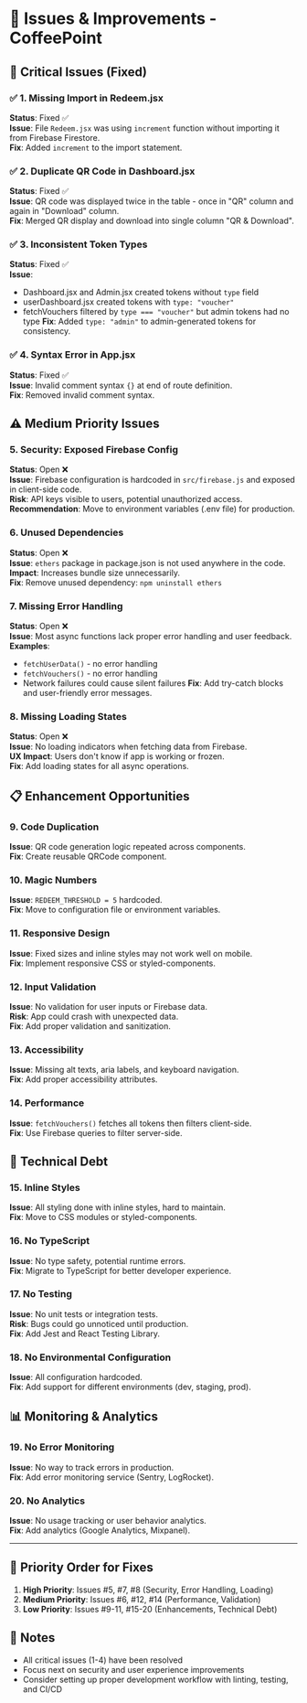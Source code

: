 # 🐛 Issues & Improvements - CoffeePoint

## 🚨 Critical Issues (Fixed)

### ✅ 1. Missing Import in Redeem.jsx
**Status**: Fixed ✅  
**Issue**: File `Redeem.jsx` was using `increment` function without importing it from Firebase Firestore.  
**Fix**: Added `increment` to the import statement.

### ✅ 2. Duplicate QR Code in Dashboard.jsx
**Status**: Fixed ✅  
**Issue**: QR code was displayed twice in the table - once in "QR" column and again in "Download" column.  
**Fix**: Merged QR display and download into single column "QR & Download".

### ✅ 3. Inconsistent Token Types
**Status**: Fixed ✅  
**Issue**: 
- Dashboard.jsx and Admin.jsx created tokens without `type` field
- userDashboard.jsx created tokens with `type: "voucher"` 
- fetchVouchers filtered by `type === "voucher"` but admin tokens had no type
**Fix**: Added `type: "admin"` to admin-generated tokens for consistency.

### ✅ 4. Syntax Error in App.jsx
**Status**: Fixed ✅  
**Issue**: Invalid comment syntax `{}` at end of route definition.  
**Fix**: Removed invalid comment syntax.

## ⚠️ Medium Priority Issues

### 5. Security: Exposed Firebase Config
**Status**: Open ❌  
**Issue**: Firebase configuration is hardcoded in `src/firebase.js` and exposed in client-side code.  
**Risk**: API keys visible to users, potential unauthorized access.  
**Recommendation**: Move to environment variables (.env file) for production.

### 6. Unused Dependencies
**Status**: Open ❌  
**Issue**: `ethers` package in package.json is not used anywhere in the code.  
**Impact**: Increases bundle size unnecessarily.  
**Fix**: Remove unused dependency: `npm uninstall ethers`

### 7. Missing Error Handling
**Status**: Open ❌  
**Issue**: Most async functions lack proper error handling and user feedback.  
**Examples**:
- `fetchUserData()` - no error handling
- `fetchVouchers()` - no error handling  
- Network failures could cause silent failures
**Fix**: Add try-catch blocks and user-friendly error messages.

### 8. Missing Loading States
**Status**: Open ❌  
**Issue**: No loading indicators when fetching data from Firebase.  
**UX Impact**: Users don't know if app is working or frozen.  
**Fix**: Add loading states for all async operations.

## 📋 Enhancement Opportunities

### 9. Code Duplication
**Issue**: QR code generation logic repeated across components.  
**Fix**: Create reusable QRCode component.

### 10. Magic Numbers
**Issue**: `REDEEM_THRESHOLD = 5` hardcoded.  
**Fix**: Move to configuration file or environment variables.

### 11. Responsive Design
**Issue**: Fixed sizes and inline styles may not work well on mobile.  
**Fix**: Implement responsive CSS or styled-components.

### 12. Input Validation
**Issue**: No validation for user inputs or Firebase data.  
**Risk**: App could crash with unexpected data.  
**Fix**: Add proper validation and sanitization.

### 13. Accessibility
**Issue**: Missing alt texts, aria labels, and keyboard navigation.  
**Fix**: Add proper accessibility attributes.

### 14. Performance
**Issue**: `fetchVouchers()` fetches all tokens then filters client-side.  
**Fix**: Use Firebase queries to filter server-side.

## 🔧 Technical Debt

### 15. Inline Styles
**Issue**: All styling done with inline styles, hard to maintain.  
**Fix**: Move to CSS modules or styled-components.

### 16. No TypeScript
**Issue**: No type safety, potential runtime errors.  
**Fix**: Migrate to TypeScript for better developer experience.

### 17. No Testing
**Issue**: No unit tests or integration tests.  
**Risk**: Bugs could go unnoticed until production.  
**Fix**: Add Jest and React Testing Library.

### 18. No Environmental Configuration
**Issue**: All configuration hardcoded.  
**Fix**: Add support for different environments (dev, staging, prod).

## 📊 Monitoring & Analytics

### 19. No Error Monitoring
**Issue**: No way to track errors in production.  
**Fix**: Add error monitoring service (Sentry, LogRocket).

### 20. No Analytics
**Issue**: No usage tracking or user behavior analytics.  
**Fix**: Add analytics (Google Analytics, Mixpanel).

---

## 🎯 Priority Order for Fixes

1. **High Priority**: Issues #5, #7, #8 (Security, Error Handling, Loading)
2. **Medium Priority**: Issues #6, #12, #14 (Performance, Validation)  
3. **Low Priority**: Issues #9-11, #15-20 (Enhancements, Technical Debt)

## 📝 Notes

- All critical issues (1-4) have been resolved
- Focus next on security and user experience improvements
- Consider setting up proper development workflow with linting, testing, and CI/CD
